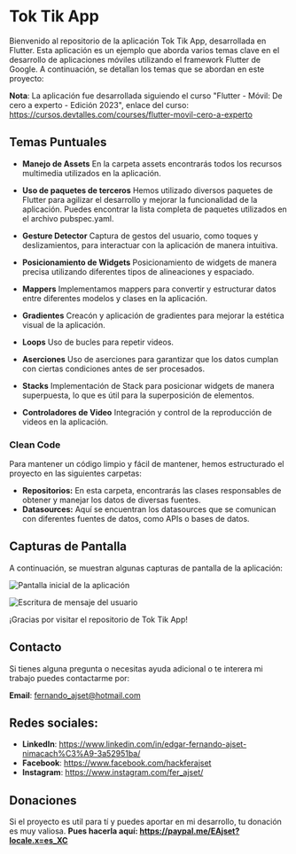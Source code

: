
# Tok Tik App
Bienvenido al repositorio de la aplicación Tok Tik App, desarrollada en Flutter. Esta aplicación es un ejemplo que aborda varios temas clave en el desarrollo de aplicaciones móviles utilizando el framework Flutter de Google. A continuación, se detallan los temas que se abordan en este proyecto:

**Nota**: La aplicación fue desarrollada siguiendo el curso "Flutter - Móvil: De cero a experto - Edición 2023", enlace del curso: https://cursos.devtalles.com/courses/flutter-movil-cero-a-experto

## Temas Puntuales
- **Manejo de Assets**
En la carpeta assets encontrarás todos los recursos multimedia utilizados en la aplicación.

- **Uso de paquetes de terceros**
Hemos utilizado diversos paquetes de Flutter para agilizar el desarrollo y mejorar la funcionalidad de la aplicación. Puedes encontrar la lista completa de paquetes utilizados en el archivo pubspec.yaml.

- **Gesture Detector**
Captura de gestos del usuario, como toques y deslizamientos, para interactuar con la aplicación de manera intuitiva.

- **Posicionamiento de Widgets**
Posicionamiento de widgets de manera precisa utilizando diferentes tipos de alineaciones y espaciado.

- **Mappers**
Implementamos mappers para convertir y estructurar datos entre diferentes modelos y clases en la aplicación.

- **Gradientes**
Creacón y aplicación de gradientes para mejorar la estética visual de la aplicación.

- **Loops**
Uso de bucles para repetir videos.

- **Aserciones**
Uso de aserciones para garantizar que los datos cumplan con ciertas condiciones antes de ser procesados.

- **Stacks**
Implementación de Stack para posicionar widgets de manera superpuesta, lo que es útil para la superposición de elementos.

- **Controladores de Video**
Integración y control de la reproducción de videos en la aplicación.

### Clean Code
Para mantener un código limpio y fácil de mantener, hemos estructurado el proyecto en las siguientes carpetas:

- **Repositorios:** En esta carpeta, encontrarás las clases responsables de obtener y manejar los datos de diversas fuentes.
- **Datasources:** Aquí se encuentran los datasources que se comunican con diferentes fuentes de datos, como APIs o bases de datos.

## Capturas de Pantalla

A continuación, se muestran algunas capturas de pantalla de la aplicación:

![Pantalla inicial de la aplicación](https://drive.google.com/uc?id=1azwsTFJfpxtW3yCu6p37iwCnYsQX7Ntk)

![Escritura de mensaje del usuario](https://drive.google.com/uc?id=1v180Lv1y8Tlec1xVK8V5OmqY86AHIl9N)

¡Gracias por visitar el repositorio de Tok Tik App!

## Contacto
Si tienes alguna pregunta o necesitas ayuda adicional o te interera mi trabajo puedes contactarme por:

**Email**: fernando_ajset@hotmail.com

## Redes sociales:
- **LinkedIn**: https://www.linkedin.com/in/edgar-fernando-ajset-nimacach%C3%A9-3a52951ba/
- **Facebook**: https://www.facebook.com/hackferajset
- **Instagram**: https://www.instagram.com/fer_ajset/

## Donaciones
Si el proyecto es util para tí y puedes aportar en mi desarrollo, tu donación es muy valiosa.
**Pues hacerla aquí: https://paypal.me/EAjset?locale.x=es_XC**